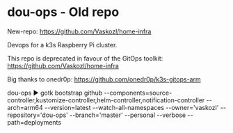 # dou-ops - Old repo

New-repo: https://github.com/Vaskozl/home-infra

Devops for a k3s Raspberry Pi cluster.

This repo is deprecated in favour of the GitOps toolkit:
https://github.com/Vaskozl/home-infra

Big thanks to onedr0p: https://github.com/onedr0p/k3s-gitops-arm

dou-ops ▶ gotk bootstrap github --components=source-controller,kustomize-controller,helm-controller,notification-controller --arch=arm64 --version=latest --watch-all-namespaces --owner='vaskozl' --repository='dou-ops' --branch='master' --personal --verbose --path=deployments
